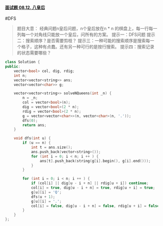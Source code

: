#### [面试题 08.12. 八皇后](https://leetcode.cn/problems/eight-queens-lcci/)
#DFS  
> 题目大意：
> 	经典问题n皇后问题，n个皇后放在n * n 的棋盘上，每一行每一列每一个对角线只能放一个皇后，问所有的方案。
> 提示一：DFS问题
> 提示二：搜索顺序？是否需要剪枝？
> 提示三：一种可能的搜索顺序是搜索每一个格子，这种有点蠢。还有另一种可行的是按行搜索。
> 提示四：搜索记录的状态需要哪些？
~~~c++
class Solution {
public:
    vector<bool> col, dig, rdig;
    int n; 
    vector<vector<string>> ans; 
    vector<vector<char>> g;

    vector<vector<string>> solveNQueens(int _n) {
        n = _n;
        col = vector<bool>(n);
        dig = vector<bool>(2 * n);
        rdig = vector<bool>(2 * n);
        g = vector<vector<char>>(n, vector<char>(n, '.'));  
        dfs(0);
        return ans; 
    }

    void dfs(int u) {
        if (u == n) {
            int t = ans.size(); 
            ans.push_back(vector<string>());
            for (int i = 0; i < n; i ++ ) {
                ans[t].push_back(string(g[i].begin(), g[i].end()));
            }
        }

        for (int i = 0; i < n; i ++ ) {
            if (col[i] || dig[u - i + n] || rdig[u + i]) continue;
            col[i] = true, dig[u - i + n] = true, rdig[u + i] = true;
            g[u][i] = 'Q';
            dfs(u + 1);
            g[u][i] = '.';
            col[i] = false, dig[u - i + n] = false, rdig[u + i] = false; 
        }
    }
};
~~~